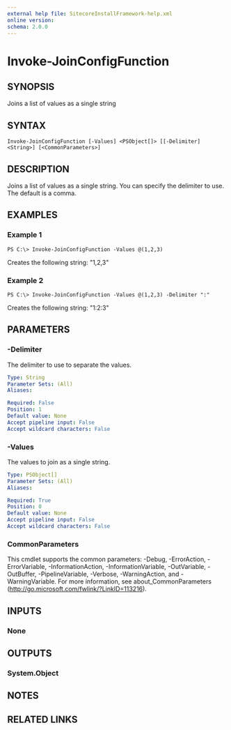 ```yaml
---
external help file: SitecoreInstallFramework-help.xml
online version: 
schema: 2.0.0
---
```


# Invoke-JoinConfigFunction

## SYNOPSIS
Joins a list of values as a single string

## SYNTAX

```
Invoke-JoinConfigFunction [-Values] <PSObject[]> [[-Delimiter] <String>] [<CommonParameters>]
```

## DESCRIPTION
Joins a list of values as a single string.
You can specify the delimiter to use. The default is a comma.

## EXAMPLES

### Example 1
```
PS C:\> Invoke-JoinConfigFunction -Values @(1,2,3)
```

Creates the following string: "1,2,3"

### Example 2
```
PS C:\> Invoke-JoinConfigFunction -Values @(1,2,3) -Delimiter ":"
```

Creates the following string: "1:2:3"

## PARAMETERS

### -Delimiter
The delimiter to use to separate the values.

```yaml
Type: String
Parameter Sets: (All)
Aliases: 

Required: False
Position: 1
Default value: None
Accept pipeline input: False
Accept wildcard characters: False
```

### -Values
The values to join as a single string.

```yaml
Type: PSObject[]
Parameter Sets: (All)
Aliases: 

Required: True
Position: 0
Default value: None
Accept pipeline input: False
Accept wildcard characters: False
```

### CommonParameters
This cmdlet supports the common parameters: -Debug, -ErrorAction, -ErrorVariable, -InformationAction, -InformationVariable, -OutVariable, -OutBuffer, -PipelineVariable, -Verbose, -WarningAction, and -WarningVariable. For more information, see about_CommonParameters (http://go.microsoft.com/fwlink/?LinkID=113216).

## INPUTS

### None

## OUTPUTS

### System.Object

## NOTES

## RELATED LINKS

